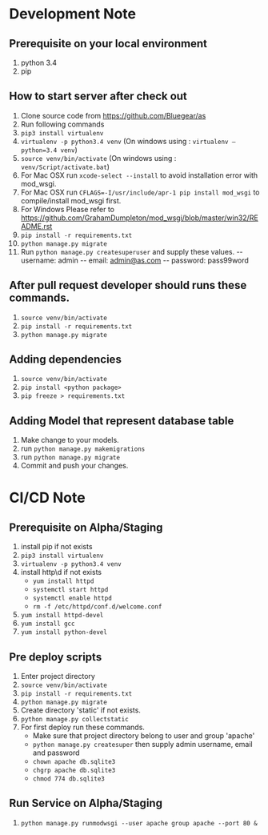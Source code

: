 # Development Note

## Prerequisite on your local environment
1. python 3.4
1. pip

## How to start server after check out
1. Clone source code from https://github.com/Bluegear/as
1. Run following commands 
1. `pip3 install virtualenv`
1. `virtualenv -p python3.4 venv` (On windows using : `virtualenv —python=3.4 venv`)
1. `source venv/bin/activate` (On windows using : `venv/Script/activate.bat`)
1. For Mac OSX run `xcode-select --install` to avoid installation error with mod_wsgi.
1. For Mac OSX run `CFLAGS=-I/usr/include/apr-1 pip install mod_wsgi` to compile/install mod_wsgi first.
1. For Windows Please refer to https://github.com/GrahamDumpleton/mod_wsgi/blob/master/win32/README.rst
1. `pip install -r requirements.txt`
1. `python manage.py migrate`
1. Run `python manage.py createsuperuser` and supply these values.
    -- username: admin
    -- email: admin@as.com
    -- password: pass99word

## After pull request developer should runs these commands.
1. `source venv/bin/activate`
1. `pip install -r requirements.txt`
1. `python manage.py migrate`

## Adding dependencies
1. `source venv/bin/activate`
1. `pip install <python package>`
1. `pip freeze > requirements.txt`

## Adding Model that represent database table
1. Make change to your models.
1. run `python manage.py makemigrations`
1. run `python manage.py migrate`
1. Commit and push your changes.

# CI/CD Note

## Prerequisite on Alpha/Staging
1. install pip if not exists
1. `pip3 install virtualenv`
1. `virtualenv -p python3.4 venv`
1. install http\d if not exists
    - `yum install httpd`
    - `systemctl start httpd`
    - `systemctl enable httpd`
    - `rm -f /etc/httpd/conf.d/welcome.conf`
1. `yum install httpd-devel`
1. `yum install gcc`
1. `yum install python-devel`

## Pre deploy scripts
1. Enter project directory
1. `source venv/bin/activate`
1. `pip install -r requirements.txt`
1. `python manage.py migrate`
1. Create directory 'static' if not exists.
1. `python manage.py collectstatic`
1. For first deploy run these commands.
    - Make sure that project directory belong to user and group 'apache'
    - `python manage.py createsuper` then supply admin username, email and password
    - `chown apache db.sqlite3`
    - `chgrp apache db.sqlite3`
    - `chmod 774 db.sqlite3`

## Run Service on Alpha/Staging
1. `python manage.py runmodwsgi --user apache group apache --port 80 &`
